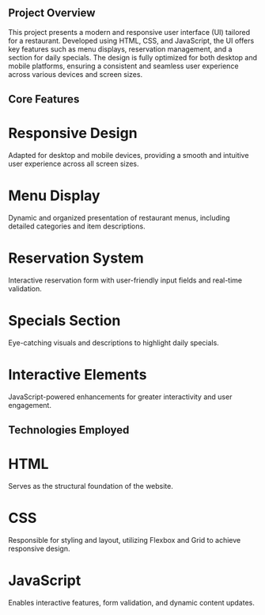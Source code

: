 ## Project Overview
This project presents a modern and responsive user interface (UI) tailored for a restaurant. Developed using HTML, CSS, and JavaScript, the UI offers key features such as menu displays, reservation management, and a section for daily specials. The design is fully optimized for both desktop and mobile platforms, ensuring a consistent and seamless user experience across various devices and screen sizes.
## Core Features
# Responsive Design
Adapted for desktop and mobile devices, providing a smooth and intuitive user experience across all screen sizes.

# Menu Display
Dynamic and organized presentation of restaurant menus, including detailed categories and item descriptions.

# Reservation System
Interactive reservation form with user-friendly input fields and real-time validation.

# Specials Section
Eye-catching visuals and descriptions to highlight daily specials.

# Interactive Elements
JavaScript-powered enhancements for greater interactivity and user engagement.

## Technologies Employed
# HTML
Serves as the structural foundation of the website.

# CSS
Responsible for styling and layout, utilizing Flexbox and Grid to achieve responsive design.

# JavaScript
Enables interactive features, form validation, and dynamic content updates.
